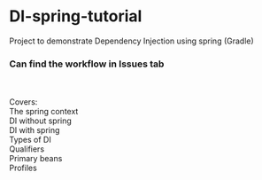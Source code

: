 # DI-spring-tutorial
Project to demonstrate Dependency Injection using spring (Gradle) <br>
<h3> Can find the workflow in  Issues  tab </h3> <br>
<br>
Covers:<br>
The spring context <br>
DI without spring<br>
DI with spring<br>
Types of DI<br>
Qualifiers<br>
Primary beans<br>
Profiles<br>


